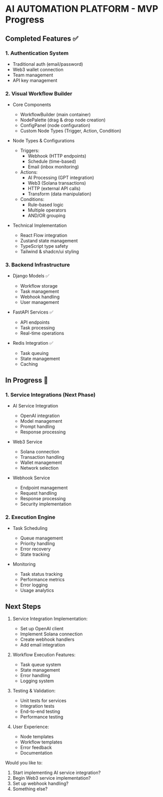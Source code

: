 # AI AUTOMATION PLATFORM - MVP Progress

## Completed Features ✅

### 1. Authentication System
- Traditional auth (email/password)
- Web3 wallet connection
- Team management
- API key management

### 2. Visual Workflow Builder
- Core Components
  - WorkflowBuilder (main container)
  - NodePalette (drag & drop node creation)
  - ConfigPanel (node configuration)
  - Custom Node Types (Trigger, Action, Condition)

- Node Types & Configurations
  - Triggers:
    - Webhook (HTTP endpoints)
    - Schedule (time-based)
    - Email (inbox monitoring)
  - Actions:
    - AI Processing (GPT integration)
    - Web3 (Solana transactions)
    - HTTP (external API calls)
    - Transform (data manipulation)
  - Conditions:
    - Rule-based logic
    - Multiple operators
    - AND/OR grouping

- Technical Implementation
  - React Flow integration
  - Zustand state management
  - TypeScript type safety
  - Tailwind & shadcn/ui styling

### 3. Backend Infrastructure
- Django Models ✅
  - Workflow storage
  - Task management
  - Webhook handling
  - User management

- FastAPI Services ✅
  - API endpoints
  - Task processing
  - Real-time operations

- Redis Integration ✅
  - Task queuing
  - State management
  - Caching

## In Progress 🚧

### 1. Service Integrations (Next Phase)
- AI Service Integration
  - OpenAI integration
  - Model management
  - Prompt handling
  - Response processing

- Web3 Service
  - Solana connection
  - Transaction handling
  - Wallet management
  - Network selection

- Webhook Service
  - Endpoint management
  - Request handling
  - Response processing
  - Security implementation

### 2. Execution Engine
- Task Scheduling
  - Queue management
  - Priority handling
  - Error recovery
  - State tracking

- Monitoring
  - Task status tracking
  - Performance metrics
  - Error logging
  - Usage analytics

## Next Steps

1. Service Integration Implementation:
   - Set up OpenAI client
   - Implement Solana connection
   - Create webhook handlers
   - Add email integration

2. Workflow Execution Features:
   - Task queue system
   - State management
   - Error handling
   - Logging system

3. Testing & Validation:
   - Unit tests for services
   - Integration tests
   - End-to-end testing
   - Performance testing

4. User Experience:
   - Node templates
   - Workflow templates
   - Error feedback
   - Documentation

Would you like to:
1. Start implementing AI service integration?
2. Begin Web3 service implementation?
3. Set up webhook handling?
4. Something else?